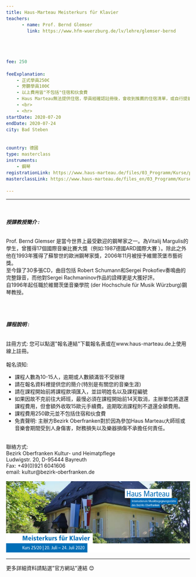 ```yaml
---
title: Haus-Marteau Meisterkurs für Klavier 
teachers:
      - name: Prof. Bernd Glemser
        link: https://www.hfm-wuerzburg.de/lv/lehre/glemser-bernd




fee: 250

feeExplanation: 
    - 正式學員250€
    - 旁聽學員100€
    - 以上費用皆"不包括"住宿和伙食費
    - Haus Marteau無法提供住宿，學員經確認註冊後，會收到推薦的住宿清單，或自行提前上網訂房。   
    - <br>
    - <hr>
startDate: 2020-07-20
endDate: 2020-07-24
city: Bad Steben
      

country: 德國
type: masterclass
instruments:
    - 鋼琴
registrationLink: https://www.haus-marteau.de/files/03_Programm/Kurse/pdf/14-HM-Kurs-Download-A4-25-20.pdf
masterclassLink: https://www.haus-marteau.de/files_en/03_Programm/Kurse/singleview_kurse.php?id=899&nav=9&subnav=58
    
---
```

<hr>
<br>

###### __授課教授簡介 :__<br> 
Prof. Bernd Glemser 是當今世界上最受歡迎的鋼琴家之一。為Vitalij Margulis的學生，曾獲得17個國際音樂比賽大獎（例如:1987德國ARD國際大賽 ）。除此之外
他在1993年獲得了蘇黎世的歐洲鋼琴家獎，2006年11月被授予維爾茨堡市藝術獎。<br> 
至今錄了30多張CD，曲目包括 Robert Schumann和Sergei Prokofiev奏鳴曲的完整錄音，而他對Sergei Rachmaninov作品的詮釋更是大獲好評。<br>
自1996年起任職於維爾茨堡音樂學院 (der Hochschule für Musik Würzburg)鋼琴教授。


<br>
<br>

###### __課程說明 :__<br>  
註冊方式: 您可以點選"報名連結"下載報名表或在www.haus-marteau.de上使用線上註冊。<br>
<br>
報名須知:
- 課程人數為10-15人，逾期或人數額滿皆不受辦理
- 請在報名資料裡提供您的簡介(特別是有關您的音樂生涯)<br>
- 請在課程開始前將課程款項匯入，並註明姓名以及課程編號<br>
- 如果因故不克前往大師班，最慢必須在課程開始前14天取消，主辦單位將退還課程費用，但會額外收取15歐元手續費。逾期取消課程則不退還全額費用。<br>
- 課程費用250歐元並不包括住宿和伙食費<br>
- 免責聲明: 主辦方Bezirk Oberfranken對於因為參加Haus Marteau大師班或音樂會期間受到人身傷害，財務損失以及樂器損傷不承擔任何責任。

<br>
聯絡方式: <br>
Bezirk Oberfranken Kultur- und Heimatpflege <br>
Ludwigstr. 20, D-95444 Bayreuth<br>
Fax: +49(0)921 6041606<br>
email: kultur@bezirk-oberfranken.de
<br>
<br>
<img src="../assets/img/Haus-Marteau%20piano.png" class="img-fluid" alt="...">

<br>
<hr>
更多詳細資料請點選"官方網站"連結 😊
